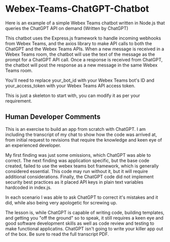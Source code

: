 # Webex-Teams-ChatGPT-Chatbot
Here is an example of a simple Webex Teams chatbot written in Node.js that queries the ChatGPT API on demand (Written by ChatGPT)

This chatbot uses the Express.js framework to handle incoming webhooks from Webex Teams, and the axios library to make API calls to both the ChatGPT and the Webex Teams APIs. When a new message is received in a Webex Teams room, the chatbot will use the text of the message as the prompt for a ChatGPT API call. Once a response is received from ChatGPT, the chatbot will post the response as a new message in the same Webex Teams room.

You'll need to replace your_bot_id with your Webex Teams bot's ID and your_access_token with your Webex Teams API access token.

This is just a skeleton to start with, you can modify it as per your requirement.

## Human Developer Comments
This is an exercise to build an app from scratch with ChatGPT.  I am including the transcript of my chat to show how the code was arrived at, from initial request to revisions that require the knowledge and keen eye of an experienced developer. 

My first finding was just some omissions, which ChatGPT was able to correct. The next finding was application specific, but the base code created, failed to use the webex teams bot framework, which is generally considered essential. This code may run without it, but it will require additional considerations. Finally, the ChatGPT code did not implement security best practices as it placed API keys in plain text variables hardcoded in index.js. 

In each scenario I was able to ask ChatGPT to correct it's mistakes and it did, while also being very apologetic for screwing up.

The lesson is, while ChatGPT is capable of writing code, building templates, and getting you "off the ground" so to speak, it still requires a keen eye and good software development skills as well as code review and testing to make functional applicatins. ChatGPT isn't going to write your killer app out of the box. Be sure to read the full transcript PDF.

